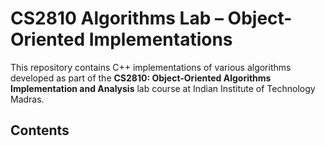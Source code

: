 # CS2810 Algorithms Lab – Object-Oriented Implementations

This repository contains C++ implementations of various algorithms developed as part of the **CS2810: Object-Oriented Algorithms Implementation and Analysis** lab course at Indian Institute of Technology Madras.

## Contents 

